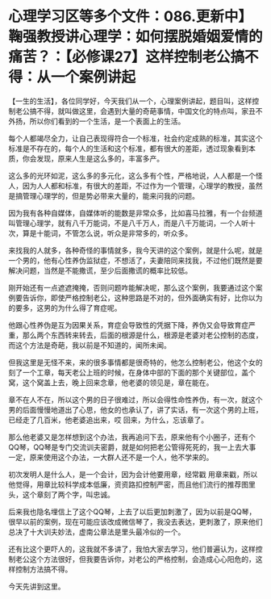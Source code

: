 # 心理学习区等多个文件：086.更新中】鞠强教授讲心理学：如何摆脱婚姻爱情的痛苦？：【必修课27】这样控制老公搞不得：从一个案例讲起

【一生的生活】，各位同学好，今天我们从一个，心理案例讲起，题目叫，这样控制老公搞不得，就叫做这里，会遇到大量的奇葩事情，中国文化的特点叫，家丑不外扬，所以你们看到的一个生活，是一个表面上的生活。

每个人都竭尽全力，让自己表现得符合一个标准，社会约定成熟的标准，其实这个标准是不存在的，每个人的生活和这个标准，都有很大的差距，透过现象看到本质，你会发现，原来人生是这么多的，丰富多产。

这么多的光环如泥，这么多的多元化，这么多有个性，严格地说，人人都是一个怪人，因为人人都和标准，有很大的差距，不过作为一个管理，心理学的教授，虽然是搞管理心理学的，但是势必带来大量的，能来问我的问题。

因为我有各种自媒体，自媒体听的能数是非常众多，比如喜马拉雅，有一个台频道叫管理心理学，就有八千万能词，不是八千万人，而是八千万能词，一个人听十次，算是十能词，不管怎么说，听众是非常多的，听众多。

来找我的人就多，各种奇怪的事情就多，我今天讲的这个案例，就是什么呢，就是一个男的，他有心性养伪监狱症，不想活了，夫妻陪同来找我，不过他们既然是要解决问题，当然是不能撒谎，至少后面撒谎的概率比较低。

刚开始还有一点遮遮掩掩，否则问题咋能解决呢，那么这个案例，我要通过这个案例要告诉你，即使严格控制老公，这种思路是不对的，但外面确实有好，比你以为的要多，这男的为什么得了育症呢。

他跟心性养伪是互为因果关系，育症会导致性的凭据下降，养伪又会导致育症严重，那么两个东西转来转去，后面的根源是什么，根源是老婆对老公控制的态度，而这个方法是奇葩，我以前是不知道的，闻所未闻。

但我这里是无怪不来，来的很多事情都是很奇特的，他怎么控制老公，他这个女的刻了一个工章，每天老公上班的时候，在身体中部的下面的那个关键部位，盖个窝，这个窝盖上去，晚上回来念章，他老婆的领见是，章在能在。

章不在人不在，所以这个男的日子很难过，所以会得性命性养伪，有一次，就这个男的后面慢慢地道出了心思，他女的也承认了，讲了实话，有一次这个男的上班，已经走了几百米，他老婆追出来，哎 回来，为什么，忘该章了。

那么他老婆又是怎样想到这个办法，我再追问下去，原来他有个小圈子，还有个QQ琴，QQ琴是专门交流训夫密爵，就是如何把老公管得死死的，我一上去大事一定，原来使用这个办法，一大群人还不是一个人，他不学来的。

初次发明人是什么人，是一个会计，因为会计他要用章，经常戳 用章来戳，所以他觉得，用章比较科学成本低廉，资资路扣控制严密，而且他们流行的推荐图里头，这个章刻了两个字，叫忠诚。

后来我也隐名埋信上了这个QQ琴，上去了以后更加刺激了，因为以前是QQ琴，很早以前的案例，现在可能应该改成微信琴了，我没去表达，更刺激了，原来他们总决了十大训夫妙法，虚南公章法是里头最冷似的一个。

还有比这个更吓人的，这我就不多讲了，我怕大家去学习，他们普遍认为，这样控制老公这个方法很好，但我要告诉你，对老公的严格控制，会造成心心阳危的，这样控制方法搞不得。

今天先讲到这里。